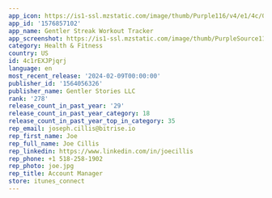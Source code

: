 ```yaml
---
app_icon: https://is1-ssl.mzstatic.com/image/thumb/Purple116/v4/e1/4c/0d/e14c0df5-5b93-f1c6-26a2-68cdca072adb/AppIcon-0-0-1x_U007epad-0-0-0-0-0-0-sRGB-0-85-220.png/1024x1024bb.png
app_id: '1576857102'
app_name: Gentler Streak Workout Tracker
app_screenshot: https://is1-ssl.mzstatic.com/image/thumb/PurpleSource116/v4/0f/1e/fd/0f1efd38-4a07-a15e-3e89-555b838d048a/d681d051-b26b-4bdc-9c63-64ba04a1d98c_appStoreProductPageL1@2x.png/1284x2778bb.png
category: Health & Fitness
country: US
id: 4c1rEXJPjqrj
language: en
most_recent_release: '2024-02-09T00:00:00'
publisher_id: '1564056326'
publisher_name: Gentler Stories LLC
rank: '278'
release_count_in_past_year: '29'
release_count_in_past_year_category: 18
release_count_in_past_year_top_in_category: 35
rep_email: joseph.cillis@bitrise.io
rep_first_name: Joe
rep_full_name: Joe Cillis
rep_linkedin: https://www.linkedin.com/in/joecillis
rep_phone: +1 518-258-1902
rep_photo: joe.jpg
rep_title: Account Manager
store: itunes_connect
---
```

